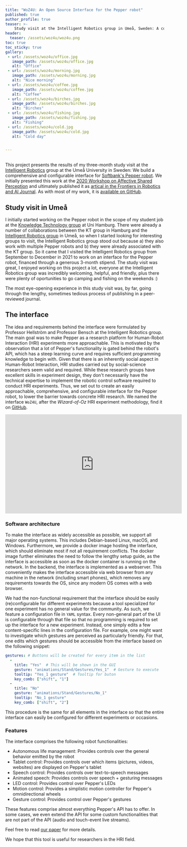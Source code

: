 ```yaml
---
title: "WoZ4U: An Open Source Interface for the Pepper robot"
published: true
author_profile: true
teaser: >-
    Study visit at the Intelligent Robotics group in Umeå, Sweden: A comprehensive interface for Softbanks Pepper robot.
header:
  teaser: /assets/woz4u/woz4u.png
toc: true
toc_sticky: true
gallery:
 - url: /assets/woz4u/office.jpg
   image_path: /assets/woz4u/office.jpg
   alt: "Office"
 - url: /assets/woz4u/morning.jpg
   image_path: /assets/woz4u/morning.jpg
   alt: "Nice morning"
 - url: /assets/woz4u/coffee.jpg
   image_path: /assets/woz4u/coffee.jpg
   alt: "Coffee"
 - url: /assets/woz4u/birches.jpg
   image_path: /assets/woz4u/birches.jpg
   alt: "Birches"
 - url: /assets/woz4u/fishing.jpg
   image_path: /assets/woz4u/fishing.jpg
   alt: "Fishing"
 - url: /assets/woz4u/cold.jpg
   image_path: /assets/woz4u/cold.jpg
   alt: "Cold day"


---
```

<br>
This project presents the results of my three-month study visit at the <a href="https://www.umu.se/en/research/groups/intelligent-robotics/" target="_blank">Intelligent Robotics</a> group at the Umeå University in Sweden: We build a comprehensive and configurable interface for <a href="https://en.wikipedia.org/wiki/Pepper_(robot)" target="_blank">Softbank's Pepper robot</a>.
We initially presented this work at the <a href="https://whisperproject.eu/wasp2020" target="_blank">2020 Workshop on Affective Shared Perception</a> and ultimately published it as <a href="https://www.frontiersin.org/articles/10.3389/frobt.2021.668057/full" target="_blank">artical in the Frontiers in Robotics and AI Journal</a>. As with most of my work, it is <a href="https://github.com/frietz58/WoZ4U" target="_blank">available on GitHub</a>.



## Study visit in Umeå
I initially started working on the Pepper robot in the scope of my student job at the <a href="https://www.inf.uni-hamburg.de/en/inst/ab/wtm/" target="_blank">Knowledge Technology group</a> at Uni Hamburg.
There were already a number of collaborations between the KT group in Hamburg and the <a href="https://www.umu.se/en/research/groups/intelligent-robotics/" target="_blank">Intelligent Robotics group</a> in Umeå, so when I started looking for interesting groups to visit, the Intelligent Robotics group stood out because a) they also work with multiple Pepper robots and b) they were already associated with the KT group. So it came that I visited the Intelligent Robotics group from September to December in 2021 to work on an interface for the Pepper robot, financed through a generous 3-month stipend. The study visit was great, I enjoyed working on this project a lot, everyone at the Intelligent Robotics group was incredibly welcoming, helpful, and friendly, plus there were plenty of oportunities to go camping and fishing on the weekends :)

The most eye-opening experience in this study visit was, by far, going through the lengthy, sometimes tedious process of publishing in a peer-reviewed journal.


<!--
{% include gallery caption="Some impressions form Umeå." %}
-->


## The interface
The idea and requirements behind the interface were formulated by Professor Hellström and Professor Bensch at the Intelligent Robotics group. The main goal was to make Pepper as a research platform for Human-Robot Interaction (HRI) experiments more approachable. This is motivated by the observation that a lot of Pepper's functionality is gated behind the robot's API, which has a steep learning curve and requires sufficient programming knowledge to begin with. Given that there is an inherently social aspect in Human-Robot Interaction, HRI studies carried out by social-science researchers seem valid and required. While these research groups have excellent skills in experiment design, they don't necessarily have the technical expertise to implement the robotic control software required to conduct HRI experiments. Thus, we set out to create an easily approachable, comprehensive, and configurable interface for the Pepper robot, to lower the barrier towards concrete HRI research. We named the interface `WoZ4U`, after the *Wizard-of-Oz* HRI experiment methodology, find it on <a href="https://github.com/frietz58/WoZ4U" target="_blank">GitHub</a>.

<iframe width="560" height="315" src="https://www.youtube.com/embed/Anb5SAnE8Jo" title="YouTube video player" frameborder="0" allow="accelerometer; autoplay; clipboard-write; encrypted-media; gyroscope; picture-in-picture" allowfullscreen></iframe>

### Software architecture
To make the interface as widely accessible as possible, we support all major operating systems. This includes Debian-based Linux, macOS, and Windows. Furthermore, we provide a docker image hosting the interface, which should eliminate most if not all requirement conflicts. The docker image further eliminates the need to follow the lengthy setup guide, as the interface is accessible as soon as the docker container is running on the network. In the backend, the interface is implemented as a webserver. This conveniently makes the interface accessible via web browser from any machine in the network (including smart phones), which removes any requirements towards the OS, since any modern OS comes with a web browser.

We had the non-functional requirement that the interface should be easily (re)configurable for different experiments because a tool specialized for one experiment has no general value for the community. As such, we feature a configuration file in `YAML` syntax. Every non-general part of the UI is configurable through that file so that no programming is required to set up the interface for a new experiment. Instead, one simply edits a few content-specific lines in the configuration file. For example, one might want to investigate which gestures are perceived as particularly friendly. For that, one edits which gestures should be accessible from the interface based on the following snippet:

```yaml
gestures: # Buttons will be created for every item in the list
  -
    title: "Yes"  # This will be shown in the GUI
    gesture: "animations/Stand/Gestures/Yes_1"  # Gesture to execute
    tooltip: "Yes_1 gesture"  # Tooltip for buton
    key_comb: ["shift", "1"]
  -
    title: "No"
    gesture: "animations/Stand/Gestures/No_1"
    tooltip: "No_1 gesture"
    key_comb: ["shift", "2"]
```

This procedure is the same for all elements in the interface so that the entire interface can easily be configured for different experiments or occasions.


### Features
The interface comprises the following robot functionalities:
  + Autonomous life management: Provides controls over the general behavior emitted by the robot
  + Tablet control: Provides controls over which items (pictures, videos, websites) are displayed on Pepper's tablet
  + Speech control: Provides controls over text-to-speech messages
  + Animated speech: Provides controls over speech + gesturing messages
  + LED control: Provides control over Pepper's LEDs
  + Motion control: Provides a simplistic motion controller for Pepper's omnidirectional wheels
  + Gesture control: Provides control over Pepper's gestures

These features comprise almost everything Pepper's API has to offer. In some cases, we even extend the API for some custom functionalities that are not part of the API (audio and touch-event live streams).

Feel free to read <a href="https://www.frontiersin.org/articles/10.3389/frobt.2021.668057/full" target="_blank">our paper</a> for more details.

We hope that this tool is useful for researchers in the HRI field.

